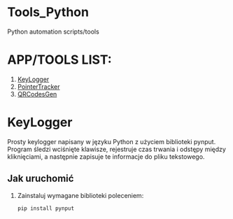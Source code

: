 # Tools_Python
Python automation scripts/tools

# APP/TOOLS LIST:
 1. [KeyLogger](#KeyLogger)
 2. [PointerTracker](#PointerTracker)
 3. [QRCodesGen](#QRCodesGen)



# KeyLogger

Prosty keylogger napisany w języku Python z użyciem biblioteki pynput. Program śledzi wciśnięte klawisze, rejestruje czas trwania i odstępy między kliknięciami, a następnie zapisuje te informacje do pliku tekstowego.

## Jak uruchomić

1. Zainstaluj wymagane biblioteki poleceniem:
   ```bash
   pip install pynput





